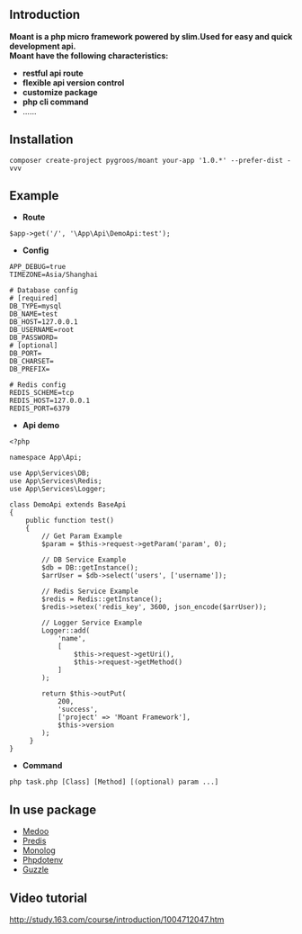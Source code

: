 ## Introduction
**Moant is a php micro framework powered by slim.Used for easy and quick development api.**  
**Moant have the following characteristics:**
* **restful api route**
* **flexible api version control**
* **customize package**
* **php cli command**
* ......

## Installation
```
composer create-project pygroos/moant your-app '1.0.*' --prefer-dist -vvv
```

## Example
* **Route**  
```
$app->get('/', '\App\Api\DemoApi:test');
```
* **Config**
```
APP_DEBUG=true
TIMEZONE=Asia/Shanghai

# Database config
# [required]
DB_TYPE=mysql
DB_NAME=test
DB_HOST=127.0.0.1
DB_USERNAME=root
DB_PASSWORD=
# [optional]
DB_PORT=
DB_CHARSET=
DB_PREFIX=

# Redis config
REDIS_SCHEME=tcp
REDIS_HOST=127.0.0.1
REDIS_PORT=6379
```
* **Api demo**
```
<?php

namespace App\Api;

use App\Services\DB;
use App\Services\Redis;
use App\Services\Logger;

class DemoApi extends BaseApi
{
    public function test()
    {
	    // Get Param Example
	    $param = $this->request->getParam('param', 0);
	
	    // DB Service Example
		$db = DB::getInstance();
		$arrUser = $db->select('users', ['username']);

        // Redis Service Example
		$redis = Redis::getInstance();
		$redis->setex('redis_key', 3600, json_encode($arrUser));

        // Logger Service Example
		Logger::add(
		    'name',
            [
                $this->request->getUri(),
                $this->request->getMethod()
            ]
        );
		
		return $this->outPut(
		    200,
            'success',
            ['project' => 'Moant Framework'],
            $this->version
        );
     } 
}
```

* **Command**
```
php task.php [Class] [Method] [(optional) param ...]
```

## In use package
* [Medoo](https://medoo.in/)
* [Predis](https://github.com/nrk/predis/wiki) 
* [Monolog](https://seldaek.github.io/monolog/) 
* [Phpdotenv](https://github.com/vlucas/phpdotenv/blob/master/README.md) 
* [Guzzle](http://docs.guzzlephp.org/en/stable/overview.html)

## Video tutorial
http://study.163.com/course/introduction/1004712047.htm



